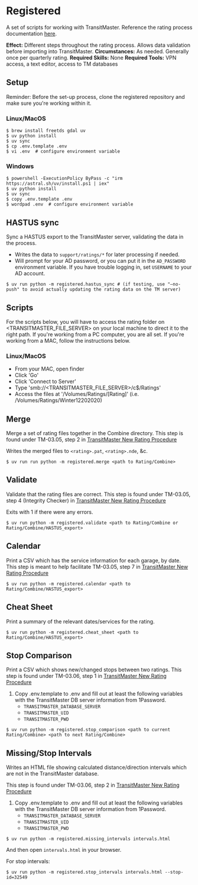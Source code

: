 # Registered

A set of scripts for working with TransitMaster. Reference the rating process documentation [here](https://github.com/mbta/wiki/blob/master/transit_tech/Procedures/TransitMaster/TM-03_Make_Updates.md).

**Effect:**	Different steps throughout the rating process. Allows data validation before importing into TransitMaster.
**Circumstances:**	As needed. Generally once per quarterly rating.
**Required Skills:**	None
**Required Tools:**	VPN access, a text editor, access to TM databases

## Setup

Reminder: Before the set-up process, clone the registered repository and make sure you're working within it.

### Linux/MacOS
```
$ brew install freetds gdal uv
$ uv python install
$ uv sync
$ cp .env.template .env
$ vi .env  # configure environment variable
```

### Windows
```
$ powershell -ExecutionPolicy ByPass -c "irm https://astral.sh/uv/install.ps1 | iex"
$ uv python install
$ uv sync
$ copy .env.template .env
$ wordpad .env  # configure environment variable
```

## HASTUS sync

Sync a HASTUS export to the TransitMaster server, validating the data in the process.

- Writes the data to `support/ratings/*` for later processing if needed.
- Will prompt for your AD password, or you can put it in the `AD_PASSWORD` environment
  variable. If you have trouble logging in, set `USERNAME` to your AD account.

```
$ uv run python -m registered.hastus_sync # (if testing, use "—no-push" to avoid actually updating the rating data on the TM server)
```

## Scripts

For the scripts below, you will have to access the rating folder on <TRANSITMASTER_FILE_SERVER> on your local machine to direct it to the right path. If you're working from a PC computer, you are all set. If you're working from a MAC, follow the instructions below.

### Linux/MacOS
- From your MAC, open finder
- Click 'Go'
- Click 'Connect to Server'
- Type 'smb://<TRANSITMASTER_FILE_SERVER>/c$/Ratings'
- Access the files at '/Volumes/Ratings/[Rating]' (i.e. /Volumes/Ratings/Winter12202020)


## Merge

Merge a set of rating files together in the Combine directory. This step is found under TM-03.05, step 2 in [TransitMaster New Rating Procedure]

Writes the merged files to `<rating>.pat`, `<rating>.nde`, &c.

```
$ uv run run python -m registered.merge <path to Rating/Combine>
```

## Validate

Validate that the rating files are correct. This step is found under TM-03.05, step 4 (Integrity Checker) in [TransitMaster New Rating Procedure]

Exits with 1 if there were any errors.

```
$ uv run python -m registered.validate <path to Rating/Combine or Rating/Combine/HASTUS_export>
```

## Calendar

Print a CSV which has the service information for each garage, by date. This step is meant to help facilitate TM-03.05, step 7 in [TransitMaster New Rating Procedure]

```
$ uv run python -m registered.calendar <path to Rating/Combine/HASTUS_export>
```

## Cheat Sheet

Print a summary of the relevant dates/services for the rating.

```
$ uv run python -m registered.cheat_sheet <path to Rating/Combine/HASTUS_export>
```

## Stop Comparison

Print a CSV which shows new/changed stops between two ratings. This step is found under TM-03.06, step 1 in [TransitMaster New Rating Procedure]

1. Copy .env.template to .env and fill out at least the following variables with the TransitMaster DB server information from 1Password.
    - `TRANSITMASTER_DATABASE_SERVER`
    - `TRANSITMASTER_UID`
    - `TRANSITMASTER_PWD`

```
$ uv run python -m registered.stop_comparison <path to current Rating/Combine> <path to next Rating/Combine>
```

## Missing/Stop Intervals

Writes an HTML file showing calculated distance/direction intervals which are not in the TransitMaster database.

This step is found under TM-03.06, step 2 in [TransitMaster New Rating Procedure]

1. Copy .env.template to .env and fill out at least the following variables with the TransitMaster DB server information from 1Password.
    - `TRANSITMASTER_DATABASE_SERVER`
    - `TRANSITMASTER_UID`
    - `TRANSITMASTER_PWD`

```
$ uv run python -m registered.missing_intervals intervals.html
```

And then open `intervals.html` in your browser.

For stop intervals:

```
$ uv run python -m registered.stop_intervals intervals.html --stop-id=32549
```

[TransitMaster New Rating Procedure]: https://github.com/mbta/wiki/blob/master/transit_tech/Procedures/TransitMaster/TM-03_Make_Updates.md
